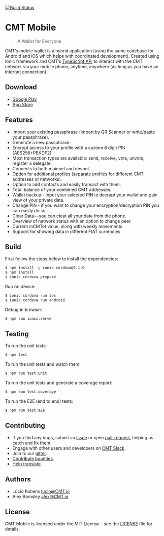 
[![Build Status](https://travis-ci.org/CMTEcosystem/CMT-mobile.svg?branch=master)](https://travis-ci.org/CMTEcosystem/CMT-mobile)

# CMT Mobile
> A Wallet for Everyone

CMT’s mobile wallet is a hybrid application (using the same codebase for Android and iOS which helps with coordinated development). Created using Ionic framework and CMT’s [TypeScript API](https://github.com/CMTEcosystem/CMT-ts) to interact with the CMT network via your mobile phone, anytime, anywhere (as long as you have an internet connection).

## Download

- [Google Play](https://play.google.com/store/apps/details?id=io.CMT.wallet.mobile)
- [App Store](https://itunes.apple.com/us/app/mobile-CMT/id1324625967)

## Features

- Import your existing passphrase (import by QR Scanner or write/paste your passphrase).
- Generate a new passphrase.
- Encrypt access to your profile with a custom 6 digit PIN (AES256+PBKDF2).
- Most transaction types are available: send, receive, vote, unvote, register a delegate.
- Connects to both mainnet and devnet.
- Option for additional profiles (separate profiles for different CMT addresses or networks).
- Option to add contacts and easily transact with them.
- Total balance of your combined CMT addresses.
- Wallet backup - input your selected PIN to decrypt your wallet and gain view of your private data.
- Change PIN - if you want to change your encryption/decryption PIN you can easily do so..
- Clear Data — you can clear all your data from the phone.
- Overview of network status with an option to change peer.
- Current mCMTet value, along with weekly movements.
- Support for showing data in different FIAT currencies.

## Build

First follow the steps below to install the dependencies:

```bash
$ npm install -g ionic cordova@7.1.0
$ npm install
$ ionic cordova prepare
```

Run on device:

```bash
$ ionic cordova run ios
$ ionic cordova run android
```

Debug in browser:

```bash
$ npm run ionic:serve
```

## Testing

To run the unit tests:
```bash
$ npm test
```

To run the unit tests and watch them:
```bash
$ npm run test:unit
```

To run the unit tests and generate a coverage report:
```bash
$ npm run test:coverage
```

To run the E2E (end to end) tests:
```bash
$ npm run test:e2e
```

## Contributing

- If you find any bugs, submit an [issue](../../issues) or open [pull-request](../../pulls), helping us catch and fix them.
- Engage with other users and developers on [CMT Slack](https://CMT.io/slack/).
- Join to our [gitter](https://gitter.im/CMT-developers/Lobby).
- [Contribute bounties](./CONTRIBUTING.md).
- [Help translate](./TRANSLATING.md).

## Authors
- Lúcio Rubens <lucio@CMT.io>
- Alex Barnsley <alex@CMT.io>

## License

CMT Mobile is licensed under the MIT License - see the [LICENSE](./LICENSE) file for details.
